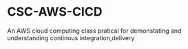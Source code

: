 # CSC-AWS-CICD
An AWS cloud computing class pratical for demonstating and understanding continous integration,delivery 
